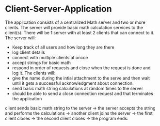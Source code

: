 # Client-Server-Application
The application consists of a centralized Math server and two or more clients. The server will provide basic math calculation services to the client(s). 
There will be 1 server with at least 2 clients that can connect to it.
The server will:
  * Keep track of all users and how long they are there
  * log client details
  * connect with multiple clients at oncce
  * accept strings for basic math
  * respond in order of requests and close when the request is done and log it.
The clients will:
  * give the name during the intial attachment to the serve and then wait until it gets a successful acknowledgment about connection.
  * send basic math string calculations at random times to the server
  * should be able to send a close connection request and that terminates the application

client sends basic math string to the server -> the server accepts the string and performs the calculations -> another client joins the server -> the first client closes -> the second client closes -> the program ends.
